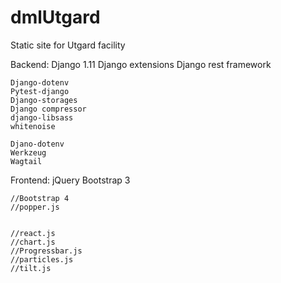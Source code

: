 # dmlUtgard

Static site for Utgard facility

Backend:
Django 1.11
Django extensions
Django rest framework

    Django-dotenv
    Pytest-django
    Django-storages
    Django compressor
    django-libsass
    whitenoise

    Djano-dotenv
    Werkzeug
    Wagtail

Frontend:
jQuery
Bootstrap 3

    //Bootstrap 4
    //popper.js


    //react.js
    //chart.js
    //Progressbar.js
    //particles.js
    //tilt.js
